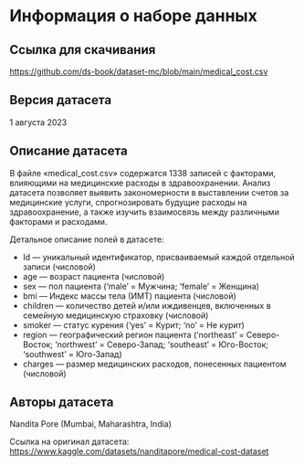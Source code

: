 # Информация о наборе данных
## Ссылка для скачивания
https://github.com/ds-book/dataset-mc/blob/main/medical_cost.csv

## Версия датасета

1 августа 2023

## Описание датасета
В файле «medical_cost.csv» содержатся 1338 записей с факторами, влияющими на медицинские расходы в здравоохранении. Анализ датасета позволяет выявить закономерности в выставлении счетов за медицинские услуги, спрогнозировать будущие расходы на здравоохранение, а также изучить взаимосвязь между различными факторами и расходами. 

Детальное описание полей в датасете: 
- Id — уникальный идентификатор, присваиваемый каждой отдельной записи (числовой) 
- age — возраст пациента (числовой) 
- sex — пол пациента (‘male’ = Мужчина; ‘female’ = Женщина) 
- bmi — Индекс массы тела (ИМТ) пациента (числовой) 
- children — количество детей и/или иждивенцев, включенных в семейную медицинскую страховку (числовой) 
- smoker — статус курения (‘yes’ = Курит; ‘no’ = Не курит) 
- region — географический регион пациента (‘northeast’ = Северо-Восток; ‘northwest’ = Северо-Запад; ‘southeast’ = Юго-Восток; ‘southwest’ = Юго-Запад) 
- charges — размер медицинских расходов, понесенных пациентом (числовой)

## Авторы датасета
Nandita Pore (Mumbai, Maharashtra, India)

Ссылка на оригинал датасета: https://www.kaggle.com/datasets/nanditapore/medical-cost-dataset

